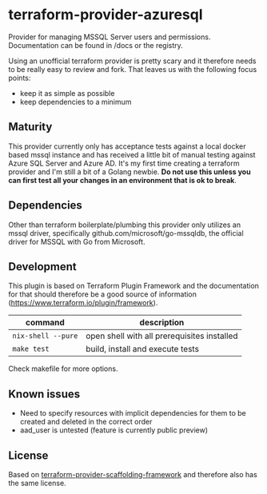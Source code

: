 # terraform-provider-azuresql
Provider for managing MSSQL Server users and permissions. Documentation can be found in /docs or the registry.

Using an unofficial terraform provider is pretty scary and it therefore needs to be really easy to review and fork. That leaves us with the following focus points:
- keep it as simple as possible
- keep dependencies to a minimum

## Maturity
This provider currently only has acceptance tests against a local docker based mssql instance and has received a little bit of manual testing against Azure SQL Server and Azure AD. It's my first time creating a terraform provider and I'm still a bit of a Golang newbie. **Do not use this unless you can first test all your changes in an environment that is ok to break**.

## Dependencies
Other than terraform boilerplate/plumbing this provider only utilizes an mssql driver, specifically github.com/microsoft/go-mssqldb, the official driver for MSSQL with Go from Microsoft.

## Development
This plugin is based on Terraform Plugin Framework and the documentation for that should therefore be a good source of information (https://www.terraform.io/plugin/framework).

command | description
---|---
`nix-shell --pure` | open shell with all prerequisites installed  
`make test` | build, install and execute tests

Check makefile for more options.

## Known issues
- Need to specify resources with implicit dependencies for them to be created and deleted in the correct order
- aad_user is untested (feature is currently public preview)

## License
Based on [terraform-provider-scaffolding-framework](https://github.com/hashicorp/terraform-provider-scaffolding-framework) and therefore also has the same license.
